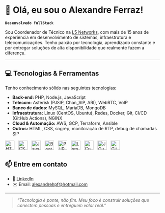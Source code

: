 # 👋 Olá, eu sou o Alexandre Ferraz!

**`Desenvolvedo FullStack`**

Sou Coordenador de Técnico na [L5 Networks](https://www.l5net.com.br), com mais de 15 anos de experiência em desenvolvimento de sistemas, infraestrutura e telecomunicações. Tenho paixão por tecnologia, aprendizado constante e por entregar soluções de alta disponibilidade que realmente fazem a diferença.

---

## 💻 Tecnologias & Ferramentas
Tenho conhecimento sólido nas seguintes tecnologias:

- **Back-end:** PHP, Node.js, JavaScript
- **Telecom:** Asterisk (PJSIP, Chan_SIP, ARI), WebRTC, VoIP
- **Banco de dados:** MySQL, MariaDB, MongoDB
- **Infraestrutura:** Linux (CentOS, Ubuntu), Redes, Docker, Git, CI/CD (GitHub Actions), NGINX
- **Cloud & Automação:** AWS, GCP, Terraform, Ansible
- **Outros:** HTML, CSS, sngrep, monitoração de RTP, debug de chamadas SIP

<img 
    align="left" 
    alt="HTML"
    title="HTML" 
    width="30px" 
    style="padding-right: 10px;" 
    src="https://cdn.jsdelivr.net/gh/devicons/devicon@latest/icons/html5/html5-original.svg" 
/>
<img 
    align="left" 
    alt="CSS" 
    title="CSS"
    width="30px" 
    style="padding-right: 10px;" 
    src="https://cdn.jsdelivr.net/gh/devicons/devicon@latest/icons/css3/css3-original.svg" 
/>
<img 
    align="left" 
    alt="JavaScript" 
    title="JavaScript"
    width="30px" 
    style="padding-right: 10px;" 
    src="https://cdn.jsdelivr.net/gh/devicons/devicon@latest/icons/javascript/javascript-original.svg" 
/>

<img 
    align="left" 
    alt="Bootstrap"
    title="Bootstrap" 
    width="30px" 
    style="padding-right: 10px;" 
    src="https://cdn.jsdelivr.net/gh/devicons/devicon@latest/icons/bootstrap/bootstrap-original.svg" 
/>


<img 
    align="left" 
    alt="PHP" 
    title="PHP"
    width="30px" 
    style="padding-right: 10px;" 
    src="https://cdn.jsdelivr.net/gh/devicons/devicon@latest/icons/php/php-original.svg" 
/>
<img 
    align="left" 
    alt="Laravel" 
    title="Laravel"
    width="30px" 
    style="padding-right: 10px;" 
    src="https://cdn.jsdelivr.net/gh/devicons/devicon@latest/icons/laravel/laravel-original.svg" 
/>
<img 
    align="left" 
    alt="Codeigniter" 
    title="Codeigniter"
    width="30px" 
    style="padding-right: 10px;" 
    src="https://cdn.jsdelivr.net/gh/devicons/devicon@latest/icons/codeigniter/codeigniter-plain-wordmark.svg" 
/>
<img 
    align="left" 
    alt="JQuery" 
    title="JQuery"
    width="30px" 
    style="padding-right: 10px;" 
    src="https://cdn.jsdelivr.net/gh/devicons/devicon@latest/icons/jquery/jquery-original.svg" 
/>
<img 
    align="left" 
    alt="Git" 
    title="Git"
    width="30px" 
    style="padding-right: 10px;" 
    src="https://cdn.jsdelivr.net/gh/devicons/devicon@latest/icons/git/git-original.svg" 
/>

<br/>
<br/>

## 📫 Entre em contato
- 💼 [LinkedIn](https://www.linkedin.com/in/alexandreferraz)
- ✉️ Email: alexandrehpf@hotmail.com
 
---

> _“Tecnologia é ponte, não fim. Meu foco é construir soluções que conectem pessoas e entreguem valor real.”_
